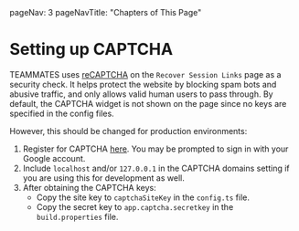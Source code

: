 <frontmatter>
  pageNav: 3
  pageNavTitle: "Chapters of This Page"
</frontmatter>

# Setting up CAPTCHA

TEAMMATES uses [reCAPTCHA](https://developers.google.com/recaptcha/) on the `Recover Session Links` page as a security check. It helps protect the website by blocking spam bots and abusive traffic, and only allows valid human users to pass through.
By default, the CAPTCHA widget is not shown on the page since no keys are specified in the config files.

However, this should be changed for production environments:

1. Register for CAPTCHA [here](https://www.google.com/recaptcha/admin). You may be prompted to sign in with your Google account.
1. Include `localhost` and/or `127.0.0.1` in the CAPTCHA domains setting if you are using this for development as well.
1. After obtaining the CAPTCHA keys:
    - Copy the site key to `captchaSiteKey` in the `config.ts` file.
    - Copy the secret key to `app.captcha.secretkey` in the `build.properties` file.
